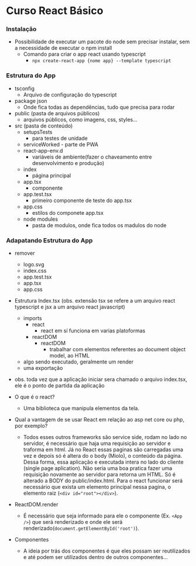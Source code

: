 # Curso React Básico

### Instalação
- Possibilidade de executar um pacote do node sem precisar instalar, sem a necessidade de executar o npm install
    - Comando para criar o app react usando typescript
        - ```npx create-react-app {nome app} --template typescript```

### Estrutura do App 
- tsconfig
    - Arquivo de configuração do typescript
- package json
    - Onde fica todas as dependências, tudo que precisa para rodar 
- public (pasta de arquivos públicos)
    - arquivos públicos, como imagens, css, styles... 
- src (pasta de conteúdo)
    - setupsTests
        - para testes de unidade 
    - serviceWorked
            - parte de PWA 
    - react-app-env.d
        - variáveis de ambiente(fazer o chaveamento entre desenvolvimento e produção)
    - index 
        - página principal  
    - app.tsx
        - componente
    - app.test.tsx
        - primeiro componente de teste do app.tsx
    - app.css 
        - estilos do componete app.tsx
    - node modules
        - pasta de modulos, onde fica todos os madulos do node 
### Adapatando Estrutura do App 
- remover 
    - logo.svg
    - index.css
    - app.test.tsx
    - app.tsx
    - app.css
- Estrutura Index.tsx (obs. extensão tsx se refere a um arquivo react typescript e jsx a um arquivo react javascript)
    - imports
        - react
            - react em sí funciona em varias platoformas 
        - reactDOM
            - reactDOM 
                - trabalhar com elementos referentes ao document object model, ao HTML
    - algo sendo executado, geralmente um render 
    - uma exportação 
- obs. toda vez que a aplicação iniciar sera chamado o arquivo index.tsx, ele é o ponto de partida da aplicação 
- O que é o react? 
    - Uma biblioteca que manipula elementos da tela. 
- Qual a vantagem de se usar React em relação ao asp net core ou php, por exemplo? 
    - Todos esses outros frameworks são service side, rodam no lado no servidor, é necessário que haja uma requisição ao servidor e traforma em html. Já no React essas paginas são carregadas uma vez e depois só é altera do o body (Miolo), o conteúdo da página. Dessa forma, essa aplicação e executada intera no lado do cliente (single page aplication). Não seria uma boa pratica fazer uma requisição novamente ao servidor para retorna um HTML. Só é alterado a BODY do public/index.html. Para o react funcionar será necessário que exista um elemento principal nessa pagina, o elemento raiz (```<div id="root"></div>```).

- ReactDOM.render
    - É necessário que seja informado para ele o componente (Ex. ```<App />```) que será renderizado e onde ele será renderizado(```document.getElementById('root')```).
- Componentes 
    - A ideia por trás dos componentes é que eles possam ser reutilizados e até podem ser utilizados dentro de outros componentes...
